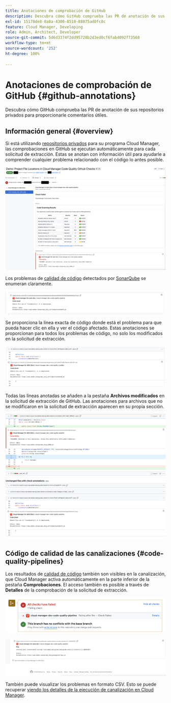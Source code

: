 ```yaml
---
title: Anotaciones de comprobación de GitHub
description: Descubra cómo GitHub comprueba las PR de anotación de sus repositorios privados para proporcionarle comentarios útiles.
exl-id: 15178de8-8a8a-4300-8510-88875ad0fc8c
feature: Cloud Manager, Developing
role: Admin, Architect, Developer
source-git-commit: 5d6d3374f2dd95728b2d3ed0cf6fab4092f73568
workflow-type: tm+mt
source-wordcount: '252'
ht-degree: 100%

---
```



# Anotaciones de comprobación de GitHub {#github-annotations}

Descubra cómo GitHub comprueba las PR de anotación de sus repositorios privados para proporcionarle comentarios útiles.

## Información general {#overview}

Si está utilizando [repositorios privados](private-repositories.md) para su programa Cloud Manager, las comprobaciones en GitHub se ejecutan automáticamente para cada solicitud de extracción. Estas se anotan con información útil para ayudarle a comprender cualquier problema relacionado con el código lo antes posible.

![Ejemplo de anotaciones de comprobación de GitHub](assets/github-check-annotations.png)

Los problemas de [calidad de código](/help/implementing/cloud-manager/code-quality-testing.md) detectados por [SonarQube](/help/implementing/cloud-manager/custom-code-quality-rules.md) se enumeran claramente.

![Ejemplo de anotación de problema de código](assets/github-check-annotations-example.png)

Se proporciona la línea exacta de código donde está el problema para que pueda hacer clic en ella y ver el código afectado. Estas anotaciones se proporcionan para todos los problemas de código, no solo los modificados en la solicitud de extracción.

![Ejemplo de anotación de problema de código](assets/github-check-annotations-example-code.png)

Todas las líneas anotadas se añaden a la pestaña **Archivos modificados** en la solicitud de extracción de GitHub. Las anotaciones para archivos que no se modificaron en la solicitud de extracción aparecen en su propia sección.

![Ejemplo de anotaciones en la pestaña de archivos modificados](assets/github-check-annotations-files-changed.png)

## Código de calidad de las canalizaciones {#code-quality-pipelines}

Los resultados de [calidad de código](/help/implementing/cloud-manager/code-quality-testing.md) también son visibles en la canalización, que Cloud Manager activa automáticamente en la parte inferior de la pestaña **Comprobaciones**. El acceso también es posible a través de **Detalles** de la comprobación de la solicitud de extracción.

![Ejemplo de anotaciones](assets/github-check-annotations-code-quality.png)

![Ejemplo de anotaciones](assets/github-check-annotations-code-quality-2.png)

También puede visualizar los problemas en formato CSV. Esto se puede recuperar [viendo los detalles de la ejecución de canalización en Cloud Manager](/help/implementing/cloud-manager/configuring-pipelines/managing-pipelines.md#view-details).
